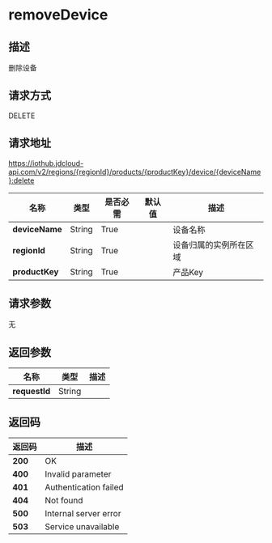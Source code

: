 # removeDevice


## 描述
删除设备

## 请求方式
DELETE

## 请求地址
https://iothub.jdcloud-api.com/v2/regions/{regionId}/products/{productKey}/device/{deviceName}:delete

|名称|类型|是否必需|默认值|描述|
|---|---|---|---|---|
|**deviceName**|String|True| |设备名称|
|**regionId**|String|True| |设备归属的实例所在区域|
|**productKey**|String|True| |产品Key|

## 请求参数
无


## 返回参数
|名称|类型|描述|
|---|---|---|
|**requestId**|String| |


## 返回码
|返回码|描述|
|---|---|
|**200**|OK|
|**400**|Invalid parameter|
|**401**|Authentication failed|
|**404**|Not found|
|**500**|Internal server error|
|**503**|Service unavailable|
